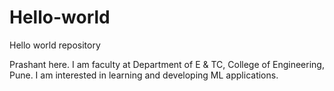 # Hello-world
Hello world repository

Prashant here.
I am faculty at Department of E & TC, College of Engineering, Pune.
I am interested in learning and developing ML applications.
